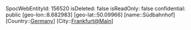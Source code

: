 ﻿---
location: [50.09966,8.682983]
type: Station
tags:
- geo/Station

---
SpocWebEntityId: 156520
isDeleted: false
isReadOnly: false
confidential: public
[geo-lon::8.682983]
[geo-lat::50.09966]
[name::Südbahnhof]
[Country::[Germany](geo/Continent/Europe/Germany.md)]
[City::[Frankfurt@Main](geo/Continent/Europe/Germany/Hessen/Frankfurt@Main.md)]

